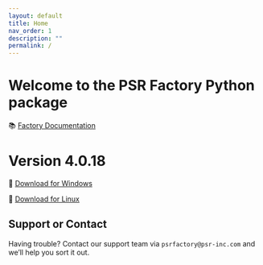 ```yaml
---
layout: default
title: Home
nav_order: 1
description: ""
permalink: /
---
```


# Welcome to the PSR Factory Python package


📚 [Factory Documentation](https://docs.psr-inc.com/factory/)

# Version 4.0.18

🔗 [Download for Windows](https://www.psr-inc.com/app/link/?t=d&f=factory_python-4.0.18-windows-x64-3e6599d8-release.zip)

🔗 [Download for Linux](https://www.psr-inc.com/app/link/?t=d&f=factory_python-4.0.18-linux-x64-bea5ef41-release.zip)


## Support or Contact

Having trouble? Contact our support team via `psrfactory@psr-inc.com` and we’ll help you sort it out.

